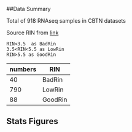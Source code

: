 ##Data Summary

Total of 918 RNAseq samples in CBTN datasets

Source RIN from [link](https://chop365-my.sharepoint.com/:x:/g/personal/sullivanca_chop_edu/EZUZbpJOsmRDrI_o97k68MIB_VFw5ijByrEoFBbCc0-UHw?e=Uureko)

```
RIN<3.5  as BadRin
3.5<RIN<5.5 as LowRin
RIN>5.5 as GoodRin

```

numbers  | RIN
------------- | -------------
40  | BadRin
790  | LowRin
88 |GoodRin


## Stats Figures

